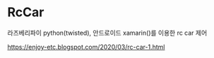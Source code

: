 # RcCar
라즈베리파이 python(twisted), 안드로이드 xamarin()를 이용한 rc car 제어

https://enjoy-etc.blogspot.com/2020/03/rc-car-1.html
